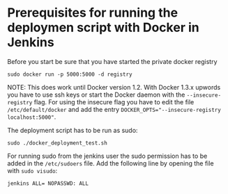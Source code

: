 Prerequisites for running the deploymen script with Docker in Jenkins
===============

Before you start be sure that you have started the private docker registry

	sudo docker run -p 5000:5000 -d registry

NOTE: This does work until Docker version 1.2. With Docker 1.3.x upwords you have to use ssh keys or start the Docker daemon with the `--insecure-registry` flag. For using the insecure flag you have to edit the file `/etc/default/docker` and add the entry `DOCKER_OPTS="--insecure-registry localhost:5000"`.

The deployment script has to be run as sudo:

	sudo ./docker_deployment_test.sh

For running sudo from the jenkins user the sudo permission has to be added in the `/etc/sudoers` file. Add the following line by opening the file with `sudo visudo`:

	jenkins ALL= NOPASSWD: ALL